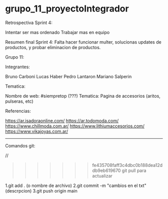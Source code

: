 # grupo_11_proyectoIntegrador

Retrospectiva Sprint 4:

Intentar ser mas ordenado
Trabajar mas en equipo

Resumen final Sprint 4:
Falta hacer funcionar multer, solucionas updates de productos, y probar eliminacion de productos. 

Grupo 11:

Integrantes:

Bruno Carboni
Lucas Haber
Pedro Lantaron
Mariano Salperin

Tematica:

Nombre de web: #siempretop (???)
Tematica: Pagina de accesorios (aritos, pulseras, etc)

Referencias:

https://ar.isadoraonline.com/
https://ar.todomoda.com/
https://www.chillmoda.com.ar/
https://www.lithiumaccesorios.com/
https://www.vikajoyas.com.ar/



----------------------------------------------------
Comandos git:

// 
>>>>>>> fe435708faff3c4dbc0b188dea12ddb9eb619670
git pull para actualizar

1.git add . (o nombre de archivo)
2.git commit -m "cambios en el txt" (descrpcion)
3.git push origin main 
